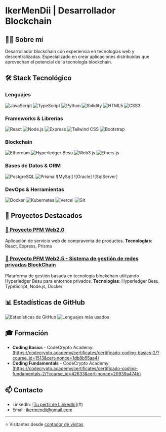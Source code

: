# IkerMenDii | Desarrollador Blockchain

## 👨‍💻 Sobre mí
Desarrollador blockchain con experiencia en tecnologías web y descentralizadas. Especializado en crear aplicaciones distribuidas que aprovechan el potencial de la tecnología blockchain.

## 🛠️ Stack Tecnológico
### Lenguajes
![JavaScript](https://img.shields.io/badge/-JavaScript-F7DF1E?style=flat-square&logo=javascript&logoColor=black)
![TypeScript](https://img.shields.io/badge/-TypeScript-3178C6?style=flat-square&logo=typescript&logoColor=white)
![Python](https://img.shields.io/badge/-Python-3776AB?style=flat-square&logo=python&logoColor=white)
![Solidity](https://img.shields.io/badge/-Solidity-363636?style=flat-square&logo=solidity&logoColor=white)
![HTML5](https://img.shields.io/badge/-HTML5-E34F26?style=flat-square&logo=html5&logoColor=white)
![CSS3](https://img.shields.io/badge/-CSS3-1572B6?style=flat-square&logo=css3&logoColor=white)

### Frameworks & Librerías
![React](https://img.shields.io/badge/-React-61DAFB?style=flat-square&logo=react&logoColor=black)
![Node.js](https://img.shields.io/badge/-Node.js-339933?style=flat-square&logo=node.js&logoColor=white)
![Express](https://img.shields.io/badge/-Express-000000?style=flat-square&logo=express&logoColor=white)
![Tailwind CSS](https://img.shields.io/badge/-Tailwind_CSS-38B2AC?style=flat-square&logo=tailwind-css&logoColor=white)
![Bootstrap](https://img.shields.io/badge/-Bootstrap-7952B3?style=flat-square&logo=bootstrap&logoColor=white)

### Blockchain
![Ethereum](https://img.shields.io/badge/-Ethereum-3C3C3D?style=flat-square&logo=ethereum&logoColor=white)
![Hyperledger Besu](https://img.shields.io/badge/-Hyperledger_Besu-2F3134?style=flat-square&logo=hyperledger&logoColor=white)
![Web3.js](https://img.shields.io/badge/-Web3.js-F16822?style=flat-square&logo=web3.js&logoColor=white)
![Ethers.js](https://img.shields.io/badge/-Ethers.js-2535a0?style=flat-square&logo=ethereum&logoColor=white)

### Bases de Datos & ORM
![PostgreSQL](https://img.shields.io/badge/-PostgreSQL-336791?style=flat-square&logo=postgresql&logoColor=white)
![Prisma](https://img.shields.io/badge/-Prisma-2D3748?style=flat-square&logo=prisma&logoColor=white)
![MySql]
![Oracle]
![SqlServer]

### DevOps & Herramientas
![Docker](https://img.shields.io/badge/-Docker-2496ED?style=flat-square&logo=docker&logoColor=white)
![Kubernetes](https://img.shields.io/badge/-Kubernetes-326CE5?style=flat-square&logo=kubernetes&logoColor=white)
![Vercel](https://img.shields.io/badge/-Vercel-000000?style=flat-square&logo=vercel&logoColor=white)
![Git](https://img.shields.io/badge/-Git-F05032?style=flat-square&logo=git&logoColor=white)

## 📁 Proyectos Destacados

### [🔗 Proyecto PFM Web2.0](#)
Aplicación de servicio web de compraventa de productos.
**Tecnologías**: React, Express, Prisma

### [🔗 Proyecto PFM Web2.5 - Sistema de gestión de redes privadas BlockChain](#)
Plataforma de gestión basada en tecnología blockchain utilizando Hyperledger Besu para entornos privados.
**Tecnologías**: Hyperledger Besu, TypeScript, Node.js, Docker

## 📊 Estadísticas de GitHub
![Estadísticas de GitHub](https://github-readme-stats.vercel.app/api?username=ikermendii&show_icons=true&theme=dark)
![Lenguajes más usados](https://github-readme-stats.vercel.app/api/top-langs/?username=ikermendii&layout=compact&theme=dark)

## 🎓 Formación
- **Coding Basics** - CodeCrypto Academy: [(https://codecrypto.academy/certificates/certificado-coding-basics-2/?course_id=1513&cert-nonce=1db8b55aa4)](#)
- **Coding Fundamentals** - CodeCrypto Academy: [(https://codecrypto.academy/certificates/certificado-coding-fundamentals-2/?course_id=42633&cert-nonce=20939a474b)](#)

## 📫 Contacto
- LinkedIn: [[Tu perfil de LinkedIn](https://www.linkedin.com/in/iker-mendinueta-web3/)](#)
- Email: [ikermendii@gmail.com](#)

---
⭐️ Visitantes desde [contador de visitas](https://profile-counter.glitch.me/ikermendii/count.svg)
